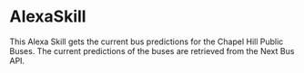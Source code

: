 # AlexaSkill
This Alexa Skill gets the current bus predictions for the Chapel Hill Public Buses. The current predictions of the buses are retrieved from the Next Bus API. 
